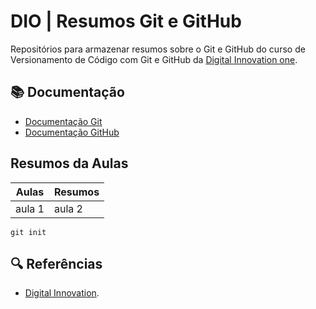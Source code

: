 
# DIO | Resumos Git e GitHub 

Repositórios para armazenar resumos sobre o Git e GitHub do curso de Versionamento de Código com Git e GitHub da [Digital Innovation one](https://www.dio.me/en). 

## 📚 Documentação
- [Documentação Git](https://git-scm.com/docs/git/)
- [Documentação GitHub](https://docs.github.com/pt)

## Resumos da Aulas

| Aulas | Resumos |
|-------|---------|
| aula 1|  aula 2 |

```
git init
```
## 🔍 Referências
- [Digital Innovation]().